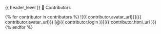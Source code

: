 {{ header_level }} 👥 Contributors

{% for contributor in contributors %}
  ![{{ contributor.avatar_url}}]({{ contributor.avatar_url}}) [@{{ contributor.login }}]({{ contributor.html_url }})
{% endfor %}
